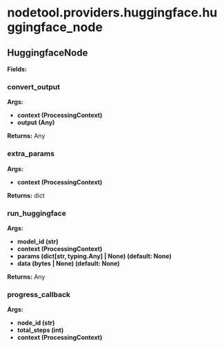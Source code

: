 # nodetool.providers.huggingface.huggingface_node

## HuggingfaceNode

**Fields:**

### convert_output

**Args:**
- **context (ProcessingContext)**
- **output (Any)**

**Returns:** Any

### extra_params

**Args:**
- **context (ProcessingContext)**

**Returns:** dict

### run_huggingface

**Args:**
- **model_id (str)**
- **context (ProcessingContext)**
- **params (dict[str, typing.Any] | None) (default: None)**
- **data (bytes | None) (default: None)**

**Returns:** Any


### progress_callback

**Args:**
- **node_id (str)**
- **total_steps (int)**
- **context (ProcessingContext)**

